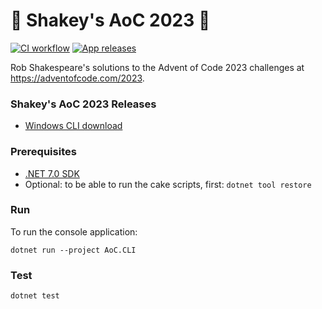 # 🎄 Shakey's AoC 2023 🌟

[![CI workflow](https://github.com/robshakespeare/aoc2023/actions/workflows/CI-workflow.yml/badge.svg)](https://github.com/robshakespeare/aoc2023/actions/workflows/CI-workflow.yml)
[![App releases](https://github.com/robshakespeare/aoc2023/actions/workflows/release-workflow.yml/badge.svg)](https://github.com/robshakespeare/aoc2023/actions/workflows/release-workflow.yml)

Rob Shakespeare's solutions to the Advent of Code 2023 challenges at https://adventofcode.com/2023.


### Shakey's AoC 2023 Releases
* [Windows CLI download](https://github.com/robshakespeare/aoc2023/releases/latest/download/AoC.CLI.exe)


### Prerequisites

* [.NET 7.0 SDK](https://dotnet.microsoft.com/en-us/download/dotnet/7.0)
* Optional: to be able to run the cake scripts, first: `dotnet tool restore`


### Run

To run the console application:

```
dotnet run --project AoC.CLI
```


### Test

```
dotnet test
```
